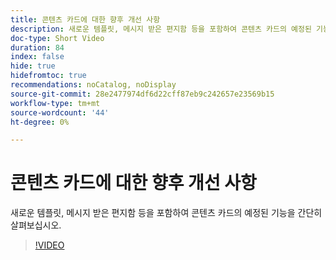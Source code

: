 ```yaml
---
title: 콘텐츠 카드에 대한 향후 개선 사항
description: 새로운 템플릿, 메시지 받은 편지함 등을 포함하여 콘텐츠 카드의 예정된 기능을 간단히 살펴보십시오.
doc-type: Short Video
duration: 84
index: false
hide: true
hidefromtoc: true
recommendations: noCatalog, noDisplay
source-git-commit: 28e2477974df6d22cff87eb9c242657e23569b15
workflow-type: tm+mt
source-wordcount: '44'
ht-degree: 0%

---
```



# 콘텐츠 카드에 대한 향후 개선 사항

새로운 템플릿, 메시지 받은 편지함 등을 포함하여 콘텐츠 카드의 예정된 기능을 간단히 살펴보십시오.

<!-- 62_S603_3442534_83_future-enhancements-for-content-cards -->
>[!VIDEO](https://video.tv.adobe.com/v/3460327/?learn=on&enablevpops=true&captions=kor)

